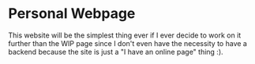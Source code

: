 # Personal Webpage

This website will be the simplest thing ever if I ever decide to work on it further than the WIP page since I don't even have the necessity to have a backend because the site is just a "I have an online page" thing :).
